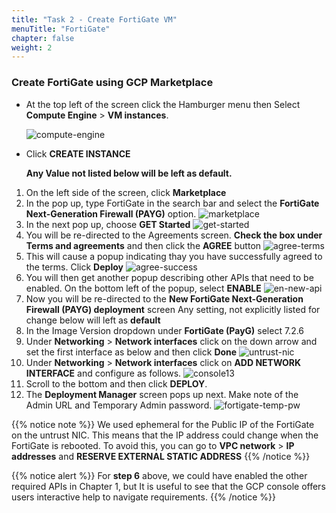 ```yaml
---
title: "Task 2 - Create FortiGate VM"
menuTitle: "FortiGate"
chapter: false
weight: 2
---
```


### Create FortiGate using GCP Marketplace

* At the top left of the screen click the Hamburger menu then Select **Compute Engine** > **VM instances**.

    ![compute-engine](compute-engine.png)

* Click **CREATE INSTANCE**

  **Any Value not listed below will be left as default.**

1. On the left side of the screen, click **Marketplace**
1. In the pop up, type FortiGate in the search bar and select the **FortiGate Next-Generation Firewall (PAYG)** option.
    ![marketplace](marketplace.png)
1. In the next pop up, choose **GET Started**
    ![get-started](get-started.png)
1. You will be re-directed to the Agreements screen.  **Check  the box under Terms and agreements** and then click the **AGREE** button
    ![agree-terms](agree-terms.png)
1. This will cause a popup indicating thay you have successfully agreed to the terms.  Click **Deploy**
    ![agree-success](agree-success.png)
1. You will then get another popup describing other APIs that need to be enabled.  On the bottom left of the popup, select **ENABLE**
    ![en-new-api](en-new-api.png)
1. Now you will be re-directed to the **New FortiGate Next-Generation Firewall (PAYG) deployment** screen  Any setting, not explicitly listed for change below will left as **default**
1. In the Image Version dropdown under **FortiGate (PayG)** select 7.2.6
1. Under **Networking** > **Network interfaces** click on the down arrow and set the first interface as below and then click **Done**
    ![untrust-nic](untrust-nic.png)
1. Under **Networking** > **Network interfaces** click on **ADD NETWORK INTERFACE** and configure as follows.
    ![console13](trust-nic-det.png)
1. Scroll to the bottom and then click **DEPLOY**.
1. The **Deployment Manager** screen pops up next.  Make note of the Admin URL and Temporary Admin password.
    ![fortigate-temp-pw](fortigate-temp-pw.png)

{{% notice note %}} We used ephemeral for the Public IP of the FortiGate on the untrust NIC.  This means that the IP address could change when the FortiGate is rebooted.  To avoid this, you can go to **VPC network** > **IP addresses** and **RESERVE EXTERNAL STATIC ADDRESS** {{% /notice %}}

{{% notice alert %}} For **step 6** above, we could have enabled the other required APIs in Chapter 1, but It is useful to see that the GCP console offers users interactive help to navigate requirements. {{% /notice %}}
